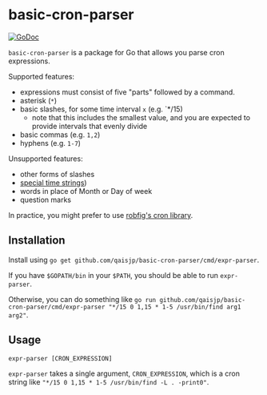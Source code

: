 # basic-cron-parser

[![GoDoc](https://godoc.org/github.com/qaisjp/basic-cron-parser?status.svg)](https://godoc.org/github.com/qaisjp/basic-cron-parser)

`basic-cron-parser` is a package for Go that allows you parse cron expressions.

Supported features:
- expressions must consist of five "parts" followed by a command.
- asterisk (`*`)
- basic slashes, for some time interval `x` (e.g. `*/15)
    - note that this includes the smallest value, and you are expected to provide intervals that evenly divide
- basic commas (e.g. `1,2`)
- hyphens (e.g. `1-7`)

Unsupported features:
- other forms of slashes
- [special time strings](https://en.wikipedia.org/wiki/Cron#Nonstandard_predefined_scheduling_definitions))
- words in place of Month or Day of week
- question marks

In practice, you might prefer to use [robfig's cron library](https://github.com/robfig/cron).

## Installation

Install using `go get github.com/qaisjp/basic-cron-parser/cmd/expr-parser`.

If you have `$GOPATH/bin` in your `$PATH`, you should be able to run `expr-parser`.

Otherwise, you can do something like `go run github.com/qaisjp/basic-cron-parser/cmd/expr-parser "*/15 0 1,15 * 1-5 /usr/bin/find arg1 arg2"`.

## Usage

```
expr-parser [CRON_EXPRESSION]
```

`expr-parser` takes a single argument, `CRON_EXPRESSION`, which is a cron string like `"*/15 0 1,15 * 1-5 /usr/bin/find -L . -print0"`.
